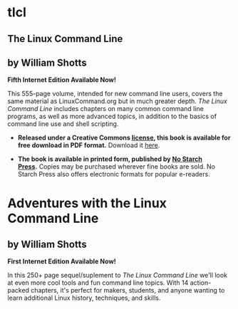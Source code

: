 # tlcl
## The Linux Command Line
## by William Shotts

**Fifth Internet Edition Available Now!**

This 555-page volume, intended for new command line users, covers the same material as LinuxCommand.org but in much greater depth. _The Linux Command Line_ includes chapters on many common command line programs, as well as more advanced topics, in addition to the basics of command line use and shell scripting.

-   **Released under a Creative Commons [license](https://creativecommons.org/licenses/by-nc-nd/3.0/), this book is available for free download in PDF format.** Download it [here](https://github.com/0xTRAW/tlcl/raw/main/TLCL-19.01.pdf).
    
-   **The book is available in printed form, published by [No Starch Press](https://nostarch.com/tlcl2).** Copies may be purchased wherever fine books are sold. No Starch Press also offers electronic formats for popular e-readers.
    
# Adventures with the Linux Command Line


## by William Shotts

**First Internet Edition Available Now!**

In this 250+ page sequel/suplement to _The Linux Command Line_ we'll look at even more cool tools and fun command line topics. With 14 action-packed chapters, it's perfect for makers, students, and anyone wanting to learn additional Linux history, techniques, and skills.



